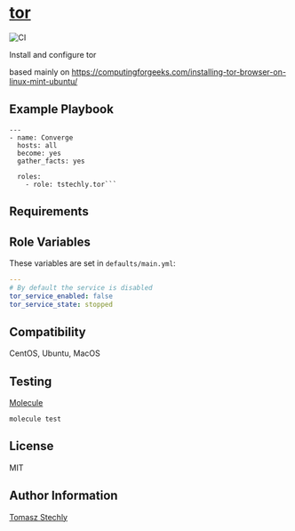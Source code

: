[tor](#tor)
=========

![CI](https://github.com/tstechly/ansible-role-tor/workflows/CI/badge.svg)

Install and configure tor

based mainly on 
https://computingforgeeks.com/installing-tor-browser-on-linux-mint-ubuntu/


Example Playbook
----------------

```
---
- name: Converge
  hosts: all
  become: yes
  gather_facts: yes

  roles:
    - role: tstechly.tor```
```

Requirements
------------


Role Variables
--------------

These variables are set in `defaults/main.yml`:
```yaml
---
# By default the service is disabled
tor_service_enabled: false
tor_service_state: stopped

```


Compatibility
-------------

CentOS, Ubuntu, MacOS


Testing
-------

[Molecule](https://github.com/ansible/molecule)


```
molecule test
```

License
-------

MIT


Author Information
------------------

[Tomasz Stechly](@tstechly)